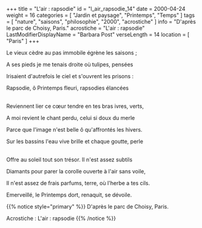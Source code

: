 +++
title = "L'air : rapsodie"
id = "l_air_rapsodie_14"
date = 2000-04-24
weight = 16
categories = [ "Jardin et paysage", "Printemps", "Temps" ]
tags = [ "nature", "saisons", "philosophie", "2000", "acrostiche" ]
info = "D'après le parc de Choisy, Paris."
acrostiche = "L'air : rapsodie"
LastModifierDisplayName = "Barbara Post"
verseLength = 14
location = [ "Paris" ]
+++

Le vieux cèdre au pas immobile égrène les saisons ;

A ses pieds je me tenais droite où tulipes, pensées

Irisaient d'autrefois le ciel et s'ouvrent les prisons :

Rapsodie, ô Printemps fleuri, rapsodies élancées

 \
Reviennent lier ce cœur tendre en tes bras ivres, verts,

A moi revient le chant perdu, celui si doux du merle

Parce que l'image n'est belle ô qu'affrontés les hivers.

Sur les bassins l'eau vive brille et chaque goutte, perle

 \
Offre au soleil tout son trésor. Il n'est assez subtils

Diamants pour parer la corolle ouverte à l'air sans voile,

Il n'est assez de frais parfums, terre, où l'herbe a tes cils.

Emerveillé, le Printemps dort, renaquit, se dévoile.

{{% notice style="primary" %}}
D'après le parc de Choisy, Paris.

Acrostiche : L'air : rapsodie
{{% /notice %}}
